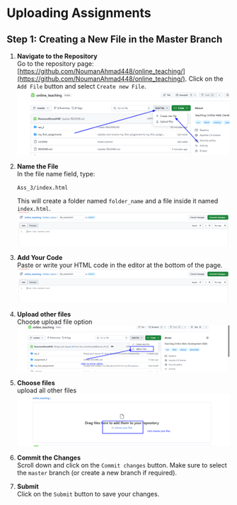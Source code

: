 # Uploading Assignments

## Step 1: Creating a New File in the Master Branch

1. **Navigate to the Repository**  
   Go to the repository page: [https://github.com/NoumanAhmad448/online_teaching/](https://github.com/NoumanAhmad448/online_teaching/). Click on the `Add File` button and select `Create new File`.  
   ![Step 1](p1.png)

2. **Name the File**  
   In the file name field, type:  
   ```
   Ass_3/index.html
   ```  
   This will create a folder named `folder_name` and a file inside it named `index.html`.  
   ![Step 3](p3.png)

3. **Add Your Code**  
   Paste or write your HTML code in the editor at the bottom of the page.  
   ![Step 3](p3.png)

4. **Upload other files**  
   Choose upload file option
   ![Step 4](p4.png)

5. **Choose files**  
   upload all other files
   ![Step 5](p5.png)

6. **Commit the Changes**  
   Scroll down and click on the `Commit changes` button. Make sure to select the `master` branch (or create a new branch if required).  

7. **Submit**  
   Click on the `Submit` button to save your changes.  

